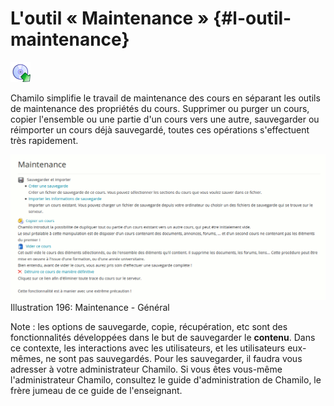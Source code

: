 # L&#039;outil « Maintenance » {#l-outil-maintenance}

<img width="32px" src="../assets/image310.svg">

Chamilo simplifie le travail de maintenance des cours en séparant les outils de maintenance des propriétés du cours. Supprimer ou purger un cours, copier l&#039;ensemble ou une partie d&#039;un cours vers une autre, sauvegarder ou réimporter un cours déjà sauvegardé, toutes ces opérations s&#039;effectuent très rapidement.

![](../assets/image272.png) Illustration 196: Maintenance - Général

Note : les options de sauvegarde, copie, récupération, etc sont des fonctionnalités développées dans le but de sauvegarder le **contenu**. Dans ce contexte, les interactions avec les utilisateurs, et les utilisateurs eux-mêmes, ne sont pas sauvegardés. Pour les sauvegarder, il faudra vous adresser à votre administrateur Chamilo. Si vous êtes vous-même l&#039;administrateur Chamilo, consultez le guide d&#039;administration de Chamilo, le frère jumeau de ce guide de l&#039;enseignant.
